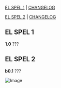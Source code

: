 [EL SPEL 1](https://elspel.github.io/1/)  |  [CHANGELOG](https://elspel.github.io/#el-spel-1)

[EL SPEL 2](https://elspel.github.io/2/)  |  [CHANGELOG](https://elspel.github.io/#el-spel-2)

## EL SPEL 1
**1.0**
???


## EL SPEL 2
**b0.1**
???

![Image](https://via.placeholder.com/150)
